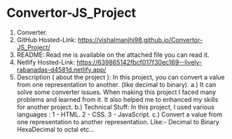 # Convertor-JS_Project
1. Converter.
2. GitHub Hosted-Link:  https://vishalmanjhi98.github.io/Convertor-JS_Project/
3. README: Read me is available on the attached file you can read it.
4. Netlify Hosted-Link: https://639865142fbcf017f30ec169--lively-rabanadas-d4581d.netlify.app/
5. Description ( about the project ): In this project, you can convert a value from one representation to another. (like decimal to binary).
a.) It can solve some converter issues. When making this project I faced many problems and learned from it. It also helped me to enhanced my skills 
     for another project.
b.) Technical Stuff: In this project, I used various languages :
   1 - HTML.
   2 - CSS.
   3 - JavaScript.
c.) Convert a value from one representation to another representation. 
     Like:-
              Decimal to Binary
              HexaDecimal to octal
              etc...
